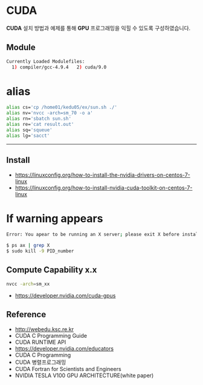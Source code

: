 # CUDA
**CUDA** 설치 방법과 예제를 통해 **GPU** 프로그래밍을 익힐 수 있도록 구성하였습니다.

## Module
```sh
Currently Loaded Modulefiles:
  1) compiler/gcc-4.9.4   2) cuda/9.0
```

# alias
```bash
alias cs='cp /home01/kedu05/ex/sun.sh ./'
alias nv='nvcc -arch=sm_70 -o a'
alias rn='sbatch sun.sh'
alias re='cat result.out'
alias sq='squeue'
alias lg='sacct'
```
---

## Install

- <https://linuxconfig.org/how-to-install-the-nvidia-drivers-on-centos-7-linux>
- <https://linuxconfig.org/how-to-install-nvidia-cuda-toolkit-on-centos-7-linux>

# If warning appears
```sh
Error: You apear to be running an X server; please exit X before installing. ...
```
```sh
$ ps ax | grep X
$ sudo kill -9 PID_number
```

## Compute Capability x.x
```sh
nvcc -arch=sm_xx
```
- <https://developer.nvidia.com/cuda-gpus>

## Reference
- <http://webedu.ksc.re.kr>
- CUDA C Programming Guide
- CUDA RUNTIME API
- <https://developer.nvidia.com/educators>
- CUDA C Programming
- CUDA 병렬프로그래밍
- CUDA Fortran for Scientists and Engineers
- NVIDIA TESLA V100 GPU ARCHITECTURE(white paper)


